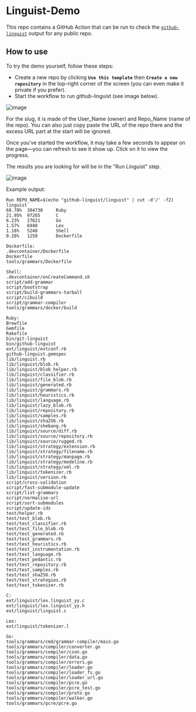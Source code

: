 # Linguist-Demo

This repo contains a GitHub Action that can be run to check the [`github-linguist`](https://github.com/github-linguist/linguist) output for any public repo.

## How to use

To try the demo yourself, follow these steps:

- Create a new repo by clicking **`Use this template`** then **`Create a new repository`** in the top-right corner of the screen (you can even make it private if you prefer).
- Start the workflow to run github-linguist (see image below).

![image](https://github.com/user-attachments/assets/288ad401-74e0-451b-806d-babfe7b72743)

For the slug, it is made of the User_Name (owner) and Repo_Name (name of the repo). You can also just copy paste the URL of the repo there and the excess URL part at the start will be ignored.

Once you’ve started the workflow, it may take a few seconds to appear on the page—you can refresh to see it show up. Click on it to view the progress. 

The results you are looking for will be in the "Run Linguist" step.

![image](https://github.com/user-attachments/assets/1b3d20ad-a0ae-427f-a4ab-d3ad8808ed20)


Example output:
```
Run REPO_NAME=$(echo "github-linguist/linguist" | cut -d'/' -f2)
linguist
68.78%  304730     Ruby
21.95%  97265      C
6.23%   27621      Go
1.57%   6948       Lex
1.18%   5248       Shell
0.28%   1258       Dockerfile

Dockerfile:
.devcontainer/Dockerfile
Dockerfile
tools/grammars/Dockerfile

Shell:
.devcontainer/onCreateCommand.sh
script/add-grammar
script/bootstrap
script/build-grammars-tarball
script/cibuild
script/grammar-compiler
tools/grammars/docker/build

Ruby:
Brewfile
Gemfile
Rakefile
bin/git-linguist
bin/github-linguist
ext/linguist/extconf.rb
github-linguist.gemspec
lib/linguist.rb
lib/linguist/blob.rb
lib/linguist/blob_helper.rb
lib/linguist/classifier.rb
lib/linguist/file_blob.rb
lib/linguist/generated.rb
lib/linguist/grammars.rb
lib/linguist/heuristics.rb
lib/linguist/language.rb
lib/linguist/lazy_blob.rb
lib/linguist/repository.rb
lib/linguist/samples.rb
lib/linguist/sha256.rb
lib/linguist/shebang.rb
lib/linguist/source/diff.rb
lib/linguist/source/repository.rb
lib/linguist/source/rugged.rb
lib/linguist/strategy/extension.rb
lib/linguist/strategy/filename.rb
lib/linguist/strategy/manpage.rb
lib/linguist/strategy/modeline.rb
lib/linguist/strategy/xml.rb
lib/linguist/tokenizer.rb
lib/linguist/version.rb
script/cross-validation
script/fast-submodule-update
script/list-grammars
script/normalise-url
script/sort-submodules
script/update-ids
test/helper.rb
test/test_blob.rb
test/test_classifier.rb
test/test_file_blob.rb
test/test_generated.rb
test/test_grammars.rb
test/test_heuristics.rb
test/test_instrumentation.rb
test/test_language.rb
test/test_pedantic.rb
test/test_repository.rb
test/test_samples.rb
test/test_sha256.rb
test/test_strategies.rb
test/test_tokenizer.rb

C:
ext/linguist/lex.linguist_yy.c
ext/linguist/lex.linguist_yy.h
ext/linguist/linguist.c

Lex:
ext/linguist/tokenizer.l

Go:
tools/grammars/cmd/grammar-compiler/main.go
tools/grammars/compiler/converter.go
tools/grammars/compiler/cson.go
tools/grammars/compiler/data.go
tools/grammars/compiler/errors.go
tools/grammars/compiler/loader.go
tools/grammars/compiler/loader_fs.go
tools/grammars/compiler/loader_url.go
tools/grammars/compiler/pcre.go
tools/grammars/compiler/pcre_test.go
tools/grammars/compiler/proto.go
tools/grammars/compiler/walker.go
tools/grammars/pcre/pcre.go
```
